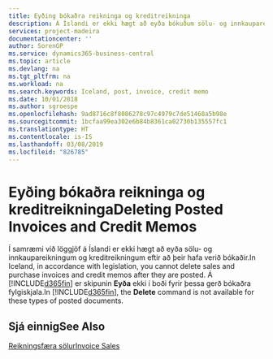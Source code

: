 ```yaml
---
title: Eyðing bókaðra reikninga og kreditreikninga
description: Á Íslandi er ekki hægt að eyða bókuðum sölu- og innkaupareikningum og kreditreikningum.
services: project-madeira
documentationcenter: ''
author: SorenGP
ms.service: dynamics365-business-central
ms.topic: article
ms.devlang: na
ms.tgt_pltfrm: na
ms.workload: na
ms.search.keywords: Iceland, post, invoice, credit memo
ms.date: 10/01/2018
ms.author: sgroespe
ms.openlocfilehash: 9ad8716c8f8086278c97c4979c7de51468a5b98e
ms.sourcegitcommit: 1bcfaa99ea302e6b84b8361ca02730b135557fc1
ms.translationtype: HT
ms.contentlocale: is-IS
ms.lasthandoff: 03/08/2019
ms.locfileid: "826785"
---
```

# <a name="deleting-posted-invoices-and-credit-memos"></a><span data-ttu-id="d28c2-103">Eyðing bókaðra reikninga og kreditreikninga</span><span class="sxs-lookup"><span data-stu-id="d28c2-103">Deleting Posted Invoices and Credit Memos</span></span>
<span data-ttu-id="d28c2-104">Í samræmi við löggjöf á Íslandi er ekki hægt að eyða sölu- og innkaupareikningum og kreditreikningum eftir að þeir hafa verið bókaðir.</span><span class="sxs-lookup"><span data-stu-id="d28c2-104">In Iceland, in accordance with legislation, you cannot delete sales and purchase invoices and credit memos after they are posted.</span></span> <span data-ttu-id="d28c2-105">Á [!INCLUDE[d365fin](../../includes/d365fin_md.md)] er skipunin **Eyða** ekki í boði fyrir þessa gerð bókaðra fylgiskjala.</span><span class="sxs-lookup"><span data-stu-id="d28c2-105">In [!INCLUDE[d365fin](../../includes/d365fin_md.md)], the **Delete** command is not available for these types of posted documents.</span></span>

## <a name="see-also"></a><span data-ttu-id="d28c2-106">Sjá einnig</span><span class="sxs-lookup"><span data-stu-id="d28c2-106">See Also</span></span>  
[<span data-ttu-id="d28c2-107">Reikningsfæra sölur</span><span class="sxs-lookup"><span data-stu-id="d28c2-107">Invoice Sales</span></span>](../../sales-how-invoice-sales.md)
